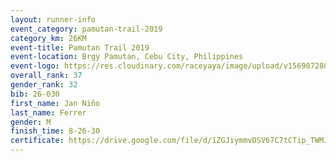 ```yaml
---
layout: runner-info 
event_category: pamutan-trail-2019 
category_km: 26KM 
event-title: Pamutan Trail 2019 
event-location: Brgy Pamutan, Cebu City, Philippines 
event-logo: https://res.cloudinary.com/raceyaya/image/upload/v1569072806/logo/pamutan-trail_d8abrj.jpg 
overall_rank: 37
gender_rank: 32
bib: 26-030
first_name: Jan Niño
last_name: Ferrer
gender: M
finish_time: 8-26-30
certificate: https://drive.google.com/file/d/1ZGJiymmvDSV67C7tCTip_TWMJR7waqIf/view?usp=sharing
---
```

